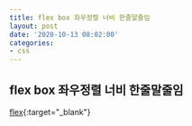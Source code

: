 ```yaml
---
title: flex box 좌우정렬 너비 한줄말줄임
layout: post
date: '2020-10-13 08:02:00'
categories:
- css
---
```


## flex box 좌우정렬 너비 한줄말줄임

[flex](/static/img/css/flex.html){:target="_blank"}

